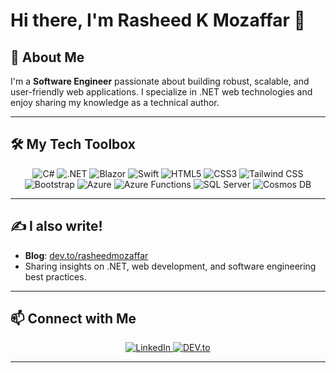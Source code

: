 # Hi there, I'm Rasheed K Mozaffar 👋

## 🚀 About Me

I'm a **Software Engineer** passionate about building robust, scalable, and user-friendly web applications. I specialize in .NET web technologies and enjoy sharing my knowledge as a technical author.

---

## 🛠️ My Tech Toolbox

<p align="center">
  <img src="https://img.shields.io/badge/C%23-239120?style=for-the-badge&logo=c-sharp&logoColor=white" alt="C#" />
  <img src="https://img.shields.io/badge/.NET-512BD4?style=for-the-badge&logo=dotnet&logoColor=white" alt=".NET" />
  <img src="https://img.shields.io/badge/Blazor-512BD4?style=for-the-badge&logo=blazor&logoColor=white" alt="Blazor" />
  <img src="https://img.shields.io/badge/Swift-FA7343?style=for-the-badge&logo=swift&logoColor=white" alt="Swift" />
  <img src="https://img.shields.io/badge/HTML5-E34F26?style=for-the-badge&logo=html5&logoColor=white" alt="HTML5" />
  <img src="https://img.shields.io/badge/CSS3-1572B6?style=for-the-badge&logo=css3&logoColor=white" alt="CSS3" />
  <img src="https://img.shields.io/badge/Tailwind_CSS-38B2AC?style=for-the-badge&logo=tailwind-css&logoColor=white" alt="Tailwind CSS" />
  <img src="https://img.shields.io/badge/Bootstrap-563D7C?style=for-the-badge&logo=bootstrap&logoColor=white" alt="Bootstrap" />
  <img src="https://img.shields.io/badge/Azure-0078D4?style=for-the-badge&logo=microsoft-azure&logoColor=white" alt="Azure" />
  <img src="https://img.shields.io/badge/Azure%20Functions-0062AD?style=for-the-badge&logo=azure-functions&logoColor=white" alt="Azure Functions" />
  <img src="https://img.shields.io/badge/SQL%20Server-CC2927?style=for-the-badge&logo=microsoft-sql-server&logoColor=white" alt="SQL Server" />
  <img src="https://img.shields.io/badge/Cosmos%20DB-4F4F4F?style=for-the-badge&logo=azure-cosmos-db&logoColor=white" alt="Cosmos DB" />
</p>

---

## ✍️ I also write!

- **Blog**: [dev.to/rasheedmozaffar](https://dev.to/rasheedmozaffar)  
- Sharing insights on .NET, web development, and software engineering best practices.

---

## 📫 Connect with Me

<p align="center">
  <a href="https://www.linkedin.com/in/rasheed-mozaffar-3ba949276/">
    <img src="https://img.shields.io/badge/LinkedIn-blue?style=for-the-badge&logo=linkedin&logoColor=white" alt="LinkedIn"/>
  </a>
  <a href="https://dev.to/rasheedmozaffar">
    <img src="https://img.shields.io/badge/DEV.to-0A0A0A?style=for-the-badge&logo=devdotto&logoColor=white" alt="DEV.to"/>
  </a>
</p>

---

